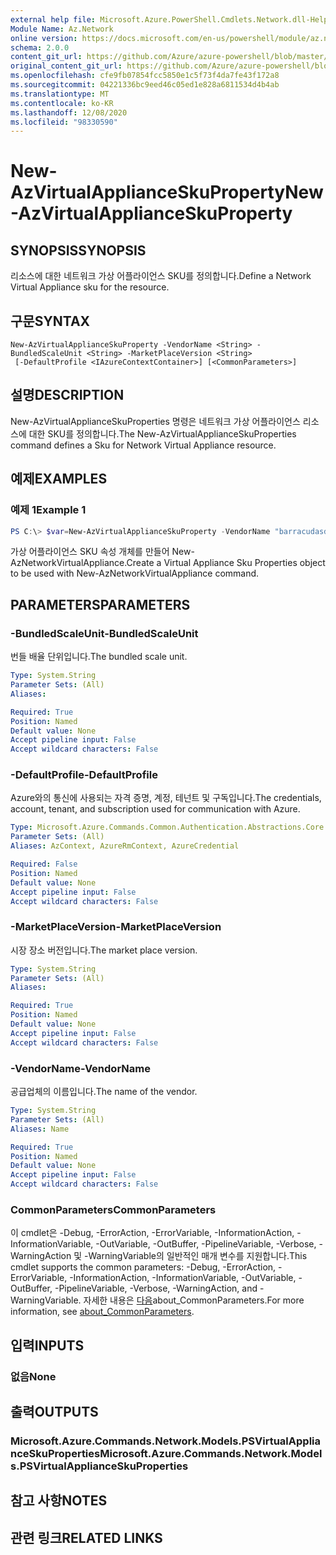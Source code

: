 ```yaml
---
external help file: Microsoft.Azure.PowerShell.Cmdlets.Network.dll-Help.xml
Module Name: Az.Network
online version: https://docs.microsoft.com/en-us/powershell/module/az.network/new-azvirtualapplianceskuproperty
schema: 2.0.0
content_git_url: https://github.com/Azure/azure-powershell/blob/master/src/Network/Network/help/New-AzVirtualApplianceSkuProperty.md
original_content_git_url: https://github.com/Azure/azure-powershell/blob/master/src/Network/Network/help/New-AzVirtualApplianceSkuProperty.md
ms.openlocfilehash: cfe9fb07854fcc5850e1c5f73f4da7fe43f172a8
ms.sourcegitcommit: 04221336bc9eed46c05ed1e828a6811534d4b4ab
ms.translationtype: MT
ms.contentlocale: ko-KR
ms.lasthandoff: 12/08/2020
ms.locfileid: "98330590"
---
```

# <span data-ttu-id="4078d-101">New-AzVirtualApplianceSkuProperty</span><span class="sxs-lookup"><span data-stu-id="4078d-101">New-AzVirtualApplianceSkuProperty</span></span>

## <span data-ttu-id="4078d-102">SYNOPSIS</span><span class="sxs-lookup"><span data-stu-id="4078d-102">SYNOPSIS</span></span>
<span data-ttu-id="4078d-103">리소스에 대한 네트워크 가상 어플라이언스 SKU를 정의합니다.</span><span class="sxs-lookup"><span data-stu-id="4078d-103">Define a Network Virtual Appliance sku for the resource.</span></span>

## <span data-ttu-id="4078d-104">구문</span><span class="sxs-lookup"><span data-stu-id="4078d-104">SYNTAX</span></span>

```
New-AzVirtualApplianceSkuProperty -VendorName <String> -BundledScaleUnit <String> -MarketPlaceVersion <String>
 [-DefaultProfile <IAzureContextContainer>] [<CommonParameters>]
```

## <span data-ttu-id="4078d-105">설명</span><span class="sxs-lookup"><span data-stu-id="4078d-105">DESCRIPTION</span></span>
<span data-ttu-id="4078d-106">New-AzVirtualApplianceSkuProperties 명령은 네트워크 가상 어플라이언스 리소스에 대한 SKU를 정의합니다.</span><span class="sxs-lookup"><span data-stu-id="4078d-106">The New-AzVirtualApplianceSkuProperties command defines a Sku for Network Virtual Appliance resource.</span></span>

## <span data-ttu-id="4078d-107">예제</span><span class="sxs-lookup"><span data-stu-id="4078d-107">EXAMPLES</span></span>

### <span data-ttu-id="4078d-108">예제 1</span><span class="sxs-lookup"><span data-stu-id="4078d-108">Example 1</span></span>
```powershell
PS C:\> $var=New-AzVirtualApplianceSkuProperty -VendorName "barracudasdwanrelease" -BundledScaleUnit 1 -MarketPlaceVersion 'latest'
```

<span data-ttu-id="4078d-109">가상 어플라이언스 SKU 속성 개체를 만들어 New-AzNetworkVirtualAppliance.</span><span class="sxs-lookup"><span data-stu-id="4078d-109">Create a Virtual Appliance Sku Properties object to be used with New-AzNetworkVirtualAppliance command.</span></span> 

## <span data-ttu-id="4078d-110">PARAMETERS</span><span class="sxs-lookup"><span data-stu-id="4078d-110">PARAMETERS</span></span>

### <span data-ttu-id="4078d-111">-BundledScaleUnit</span><span class="sxs-lookup"><span data-stu-id="4078d-111">-BundledScaleUnit</span></span>
<span data-ttu-id="4078d-112">번들 배율 단위입니다.</span><span class="sxs-lookup"><span data-stu-id="4078d-112">The bundled scale unit.</span></span>

```yaml
Type: System.String
Parameter Sets: (All)
Aliases:

Required: True
Position: Named
Default value: None
Accept pipeline input: False
Accept wildcard characters: False
```

### <span data-ttu-id="4078d-113">-DefaultProfile</span><span class="sxs-lookup"><span data-stu-id="4078d-113">-DefaultProfile</span></span>
<span data-ttu-id="4078d-114">Azure와의 통신에 사용되는 자격 증명, 계정, 테넌트 및 구독입니다.</span><span class="sxs-lookup"><span data-stu-id="4078d-114">The credentials, account, tenant, and subscription used for communication with Azure.</span></span>

```yaml
Type: Microsoft.Azure.Commands.Common.Authentication.Abstractions.Core.IAzureContextContainer
Parameter Sets: (All)
Aliases: AzContext, AzureRmContext, AzureCredential

Required: False
Position: Named
Default value: None
Accept pipeline input: False
Accept wildcard characters: False
```

### <span data-ttu-id="4078d-115">-MarketPlaceVersion</span><span class="sxs-lookup"><span data-stu-id="4078d-115">-MarketPlaceVersion</span></span>
<span data-ttu-id="4078d-116">시장 장소 버전입니다.</span><span class="sxs-lookup"><span data-stu-id="4078d-116">The market place version.</span></span>

```yaml
Type: System.String
Parameter Sets: (All)
Aliases:

Required: True
Position: Named
Default value: None
Accept pipeline input: False
Accept wildcard characters: False
```

### <span data-ttu-id="4078d-117">-VendorName</span><span class="sxs-lookup"><span data-stu-id="4078d-117">-VendorName</span></span>
<span data-ttu-id="4078d-118">공급업체의 이름입니다.</span><span class="sxs-lookup"><span data-stu-id="4078d-118">The name of the vendor.</span></span>

```yaml
Type: System.String
Parameter Sets: (All)
Aliases: Name

Required: True
Position: Named
Default value: None
Accept pipeline input: False
Accept wildcard characters: False
```

### <span data-ttu-id="4078d-119">CommonParameters</span><span class="sxs-lookup"><span data-stu-id="4078d-119">CommonParameters</span></span>
<span data-ttu-id="4078d-120">이 cmdlet은 -Debug, -ErrorAction, -ErrorVariable, -InformationAction, -InformationVariable, -OutVariable, -OutBuffer, -PipelineVariable, -Verbose, -WarningAction 및 -WarningVariable의 일반적인 매개 변수를 지원합니다.</span><span class="sxs-lookup"><span data-stu-id="4078d-120">This cmdlet supports the common parameters: -Debug, -ErrorAction, -ErrorVariable, -InformationAction, -InformationVariable, -OutVariable, -OutBuffer, -PipelineVariable, -Verbose, -WarningAction, and -WarningVariable.</span></span> <span data-ttu-id="4078d-121">자세한 내용은 [다음](http://go.microsoft.com/fwlink/?LinkID=113216)about_CommonParameters.</span><span class="sxs-lookup"><span data-stu-id="4078d-121">For more information, see [about_CommonParameters](http://go.microsoft.com/fwlink/?LinkID=113216).</span></span>

## <span data-ttu-id="4078d-122">입력</span><span class="sxs-lookup"><span data-stu-id="4078d-122">INPUTS</span></span>

### <span data-ttu-id="4078d-123">없음</span><span class="sxs-lookup"><span data-stu-id="4078d-123">None</span></span>

## <span data-ttu-id="4078d-124">출력</span><span class="sxs-lookup"><span data-stu-id="4078d-124">OUTPUTS</span></span>

### <span data-ttu-id="4078d-125">Microsoft.Azure.Commands.Network.Models.PSVirtualApplianceSkuProperties</span><span class="sxs-lookup"><span data-stu-id="4078d-125">Microsoft.Azure.Commands.Network.Models.PSVirtualApplianceSkuProperties</span></span>

## <span data-ttu-id="4078d-126">참고 사항</span><span class="sxs-lookup"><span data-stu-id="4078d-126">NOTES</span></span>

## <span data-ttu-id="4078d-127">관련 링크</span><span class="sxs-lookup"><span data-stu-id="4078d-127">RELATED LINKS</span></span>
